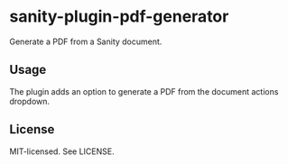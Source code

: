 # sanity-plugin-pdf-generator

Generate a PDF from a Sanity document.

## Usage

The plugin adds an option to generate a PDF from the document actions dropdown.

## License

MIT-licensed. See LICENSE.
